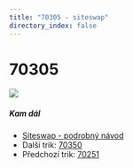 ```yaml
---
title: "70305 - siteswap"
directory_index: false
---
```


# 70305

![](/animace/siteswap/70305.gif)

##### Kam dál

- [Siteswap - podrobný návod](/siteswap.html "Podrobné vysvětlení siteswapů..")
- Další trik: [70350](70350.html "Siteswap 70350")
- Předchozí trik: [70251](70251.html "Siteswap 70251")

